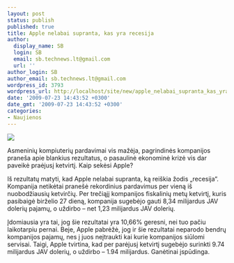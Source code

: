 ```yaml
---
layout: post
status: publish
published: true
title: Apple nelabai supranta, kas yra recesija
author:
  display_name: SB
  login: SB
  email: sb.technews.lt@gmail.com
  url: ''
author_login: SB
author_email: sb.technews.lt@gmail.com
wordpress_id: 3793
wordpress_url: http://localhost/site/new/apple_nelabai_supranta_kas_yra_recesija/
date: '2009-07-23 14:43:52 +0300'
date_gmt: '2009-07-23 14:43:52 +0300'
categories:
- Naujienos
---
```

<div class="imgright"><img src="http://tbn0.google.com/images?q=tbn:vffUrwpSGTl7MM:http://www.ed.brocku.ca/techshowcase/images/apple_logo.jpg"  /></div>
<p>Asmeninių kompiuterių pardavimai vis mažėja, pagrindinės kompanijos praneša apie blankius rezultatus, o pasaulinė ekonominė krizė vis dar paveikė praėjusį ketvirtį. Kaip sekėsi Apple?</p>
<p>Iš rezultatų matyti, kad Apple nelabai supranta, ką reiškia žodis „recesija“. Kompanija netikėtai pranešė rekordinius pardavimus per vieną iš nuobodžiausių ketvirčių. Per trečiąjį kompanijos fiskalinių metų ketvirtį, kuris pasibaigė birželio 27 dieną, kompanija sugebėjo gauti 8,34 milijardus JAV dolerių pajamų, o uždirbo – net 1,23 milijardus JAV dolerių. </p>
<p>Įdomiausia yra tai, jog šie rezultatai yra 10,66% geresni, nei tuo pačiu laikotarpiu pernai. Beje, Apple pabrėžė, jog ir šie rezultatai neparodo bendrų kompanijos pajamų, nes į juos neįtraukti kai kurie kompanijos siūlomi servisai. Taigi, Apple tvirtina, kad per parėjusį ketvirtį sugebėjo surinkti 9.74 milijardus JAV dolerių, o uždirbo – 1.94 milijardus. Ganėtinai įspūdinga.<br /></p>
